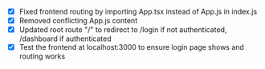 - [x] Fixed frontend routing by importing App.tsx instead of App.js in index.js
- [x] Removed conflicting App.js content
- [x] Updated root route "/" to redirect to /login if not authenticated, /dashboard if authenticated
- [x] Test the frontend at localhost:3000 to ensure login page shows and routing works
